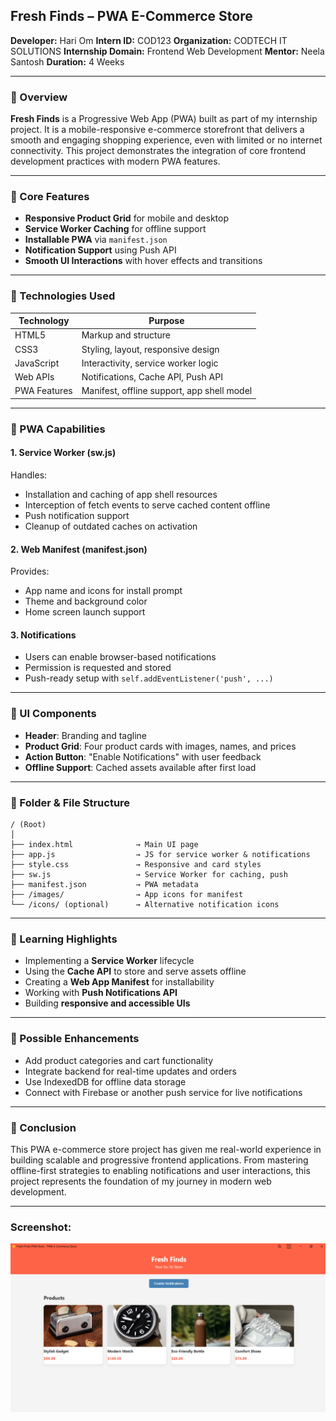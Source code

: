 ## Fresh Finds – PWA E-Commerce Store

**Developer:** Hari Om
**Intern ID:** COD123
**Organization:** CODTECH IT SOLUTIONS
**Internship Domain:** Frontend Web Development
**Mentor:** Neela Santosh
**Duration:** 4 Weeks

---

### 🔹 Overview

**Fresh Finds** is a Progressive Web App (PWA) built as part of my internship project. It is a mobile-responsive e-commerce storefront that delivers a smooth and engaging shopping experience, even with limited or no internet connectivity. This project demonstrates the integration of core frontend development practices with modern PWA features.

---

### 🔹 Core Features

* **Responsive Product Grid** for mobile and desktop
* **Service Worker Caching** for offline support
* **Installable PWA** via `manifest.json`
* **Notification Support** using Push API
* **Smooth UI Interactions** with hover effects and transitions

---

### 🔹 Technologies Used

| Technology   | Purpose                                    |
| ------------ | ------------------------------------------ |
| HTML5        | Markup and structure                       |
| CSS3         | Styling, layout, responsive design         |
| JavaScript   | Interactivity, service worker logic        |
| Web APIs     | Notifications, Cache API, Push API         |
| PWA Features | Manifest, offline support, app shell model |

---

### 🔹 PWA Capabilities

#### 1. **Service Worker (sw\.js)**

Handles:

* Installation and caching of app shell resources
* Interception of fetch events to serve cached content offline
* Push notification support
* Cleanup of outdated caches on activation

#### 2. **Web Manifest (manifest.json)**

Provides:

* App name and icons for install prompt
* Theme and background color
* Home screen launch support

#### 3. **Notifications**

* Users can enable browser-based notifications
* Permission is requested and stored
* Push-ready setup with `self.addEventListener('push', ...)`

---

### 🔹 UI Components

* **Header**: Branding and tagline
* **Product Grid**: Four product cards with images, names, and prices
* **Action Button**: "Enable Notifications" with user feedback
* **Offline Support**: Cached assets available after first load

---

### 🔹 Folder & File Structure

```
/ (Root)
│
├── index.html              → Main UI page
├── app.js                  → JS for service worker & notifications
├── style.css               → Responsive and card styles
├── sw.js                   → Service Worker for caching, push
├── manifest.json           → PWA metadata
├── /images/                → App icons for manifest
└── /icons/ (optional)      → Alternative notification icons
```

---

### 🔹 Learning Highlights

* Implementing a **Service Worker** lifecycle
* Using the **Cache API** to store and serve assets offline
* Creating a **Web App Manifest** for installability
* Working with **Push Notifications API**
* Building **responsive and accessible UIs**

---

### 🔹 Possible Enhancements

* Add product categories and cart functionality
* Integrate backend for real-time updates and orders
* Use IndexedDB for offline data storage
* Connect with Firebase or another push service for live notifications

---

### 🔹 Conclusion

This PWA e-commerce store project has given me real-world experience in building scalable and progressive frontend applications. From mastering offline-first strategies to enabling notifications and user interactions, this project represents the foundation of my journey in modern web development.

---
### Screenshot:
![Image](./SS/Capture.PNG)